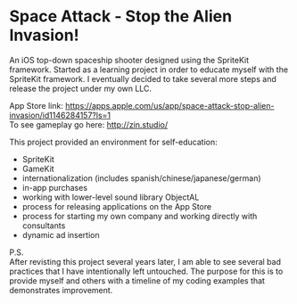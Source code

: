 # Space Attack - Stop the Alien Invasion!

An iOS top-down spaceship shooter designed using the SpriteKit framework. Started as a learning project in order to educate myself with the SpriteKit framework. I eventually decided to take several more steps and release the project under my own LLC.

App Store link: https://apps.apple.com/us/app/space-attack-stop-alien-invasion/id1146284157?ls=1<br />
To see gameplay go here: http://zin.studio/


This project provided an environment for self-education:
- SpriteKit
- GameKit
- internationalization (includes spanish/chinese/japanese/german)
- in-app purchases
- working with lower-level sound library ObjectAL
- process for releasing applications on the App Store
- process for starting my own company and working directly with consultants
- dynamic ad insertion


P.S.
<br />After revisting this project several years later, I am able to see several bad practices that I have intentionally left untouched. The purpose for this is to provide myself and others with a timeline of my coding examples that demonstrates improvement.
